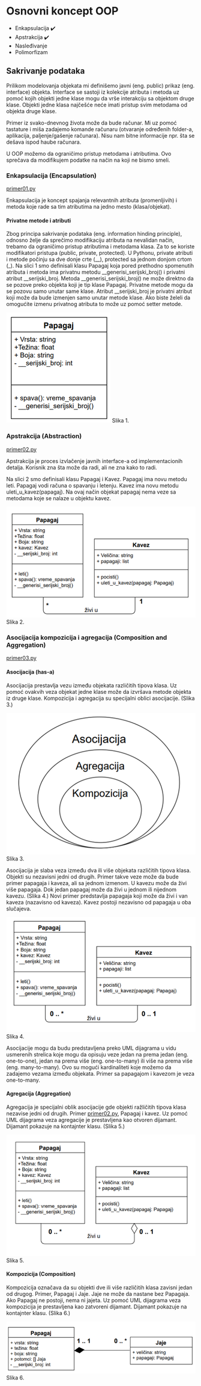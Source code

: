 # Osnovni koncept OOP 

- Enkapsulacija :heavy_check_mark:
- Apstrakcija  :heavy_check_mark:
- Nasleđivanje
- Polimorfizam

## Sakrivanje podataka

Prilikom modelovanja objekata mi definišemo javni (eng. public) prikaz (eng. interface) objekta. Interface se sastoji iz kolekcije atributa i metoda uz pomoć kojih objekti jedne klase mogu da vrše interakciju sa objektom druge klase. Objekti jedne klasa najčešće neće imati pristup svim metodama od objekta druge klase.

Primer iz svako-dnevnog života može da bude računar. Mi uz pomoć tastature i miša zadajemo komande računaru (otvaranje određenih folder-a, aplikacija, paljenje/gašenje računara). Nisu nam bitne informacije npr. šta se dešava ispod haube računara. 

U OOP možemo da ograničimo pristup metodama i atributima. Ovo sprečava da modifikujem podatke na način na koji ne bismo smeli.

### Enkapsulacija (Encapsulation) 

[primer01.py](/v5/primeri/primer01.py)

Enkapsulacija je koncept spajanja relevantnih atributa (promenljivih) i metoda koje rade sa tim atributima na jedno mesto (klasa/objekat). 

#### Privatne metode i atributi 

Zbog principa sakrivanje podataka (eng. information hinding principle), odnosno želje da sprečimo modifikaciju atributa na nevalidan način, trebamo da ograničimo pristup atributima i metodama klasa. Za to se koriste modifikatori pristupa (public, private, protected). U Pythonu, private atributi i metode počinju sa dve donje crte (__), protected sa jednom donjom crtom (_). 
Na slici 1 smo definisali klasu Papagaj koja pored prethodno spomenutih atributa i metoda ima privatnu metodu __generisi_serijski_broj() i privatni atribut __serijski_broj. 
Metoda __generisi_serijski_broj() ne može direktno da se pozove preko objekta koji je tip klase Papagaj. Privatne metode mogu da se pozovu samo unutar same klase. 
Atribut __serijski_broj je privatni atribut koji može da bude izmenjen samo unutar metode klase. 
Ako biste želeli da omogućite izmenu privatnog atributa to može uz pomoć setter metode. 

![slika1](/slike/v5/slika1.png)
Slika 1.

### Apstrakcija (Abstraction) 

[primer02.py](/v5/primeri/primer02.py)

Apstrakcija je proces izvlačenje javnih interface-a od implementacionih detalja. Korisnik zna šta može da radi, ali ne zna kako to radi. 

Na slici 2 smo definisali klasu Papagaj i Kavez. Papagaj ima novu metodu leti. Papagaj vodi računa o spavanju i letenju. Kavez ima novu metodu uleti_u_kavez(papagaj).
Na ovaj način objekat papagaj nema veze sa metodama koje se nalaze u objektu kavez. 

![slika2](/slike/v5/slika2.png)
Slika 2.

### Asocijacija kompozicija i agregacija (Composition and Aggregation)

[primer03.py](/v5/primeri/primer03.py)

#### Asocijacija (has-a)

Asocijacija prestavlja vezu između objekata različitih tipova klasa. Uz pomoć ovakvih veza objekat jedne klase može da izvršava metode objekta iz druge klase. Kompozicija i agregacija su specijalni oblici asocijacije. (Slika 3.)

![slika3](/slike/v5/slika3.png)
Slika 3.

Asocijacija je slaba veza između dva ili više objekata različitih tipova klasa. Objekti su nezavisni jedni od drugih. 
Primer takve veze može da bude primer papagaja i kaveza, ali sa jednom izmenom. U kavezu može da živi više papagaja. Dok jedan papagaj može da živi u jednom ili nijednom kavezu. (Slika 4.) Novi primer predstavlja papagaja koji može da živi i van kaveza (nazavisno od kaveza). Kavez postoji nezavisno od papagaja u oba slučajeva.

![slika4](/slike/v5/slika4.png)
Slika 4.

Asocijacije mogu da budu predstavljena preko UML dijagrama u vidu usmerenih strelica koje mogu da opisuju veze jedan na prema jedan (eng. one-to-one), jedan na prema više (eng. one-to-many) ili više na prema više (eng. many-to-many). Ovo su mogući kardinaliteti koje možemo da zadajemo vezama između objekata.
Primer sa papagajom i kavezom je veza one-to-many. 

#### Agregacija (Aggregation)

Agregacija je specijalni oblik asocijacije gde objekti ražličitih tipova klasa nezavise jedni od drugih. Primer [primer02.py](../primeri/primer02.py), Papagaj i kavez. Uz pomoć UML dijagrama veza agregacije je prestavljena kao otvoren dijamant. Dijamant pokazuje na kontajnter klasu. (Slika 5.)

![slika5](/slike/v5/slika5.png)
Slika 5.

#### Kompozicija (Composition) 

Kompozicija označava da su objekti dve ili više različitih klasa zavisni jedan od drugog. Primer, Papagaj i Jaje. Jaje ne može da nastane bez Papagaja. Ako Papagaj ne postoji, nema ni jajeta. Uz pomoć UML dijagrama veza kompozicija je prestavljena kao zatvoreni dijamant. Dijamant pokazuje na kontajnter klasu. (Slika 6.)

![slika6](/slike/v5/slika6.png)
Slika 6.


